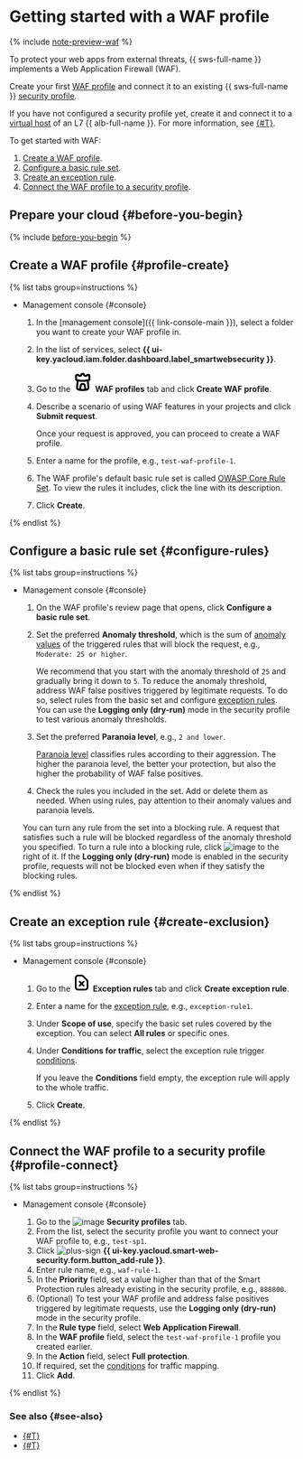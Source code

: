 # Getting started with a WAF profile

{% include [note-preview-waf](../../_includes/smartwebsecurity/note-preview-waf.md) %}

To protect your web apps from external threats, {{ sws-full-name }} implements a Web Application Firewall (WAF).

Create your first [WAF profile](../concepts/waf.md) and connect it to an existing {{ sws-full-name }} [security profile](../concepts/profiles.md).

If you have not configured a security profile yet, create it and connect it to a [virtual host](../../application-load-balancer/concepts/http-router.md#virtual-host) of an L7 {{ alb-full-name }}. For more information, see [{#T}](../quickstart.md).

To get started with WAF:
1. [Create a WAF profile](#profile-create).
1. [Configure a basic rule set](#configure-rules).
1. [Create an exception rule](#create-exclusion).
1. [Connect the WAF profile to a security profile](#profile-connect).

## Prepare your cloud {#before-you-begin}

{% include [before-you-begin](../../_tutorials/_tutorials_includes/before-you-begin.md) %}

## Create a WAF profile {#profile-create}

{% list tabs group=instructions %}

- Management console {#console}

   1. In the [management console]({{ link-console-main }}), select a folder you want to create your WAF profile in.
   1. In the list of services, select **{{ ui-key.yacloud.iam.folder.dashboard.label_smartwebsecurity }}**.
   1. Go to the ![image](../../_assets/smartwebsecurity/waf.svg) **WAF profiles** tab and click **Create WAF profile**.
   1. Describe a scenario of using WAF features in your projects and click **Submit request**.

      Once your request is approved, you can proceed to create a WAF profile.
   1. Enter a name for the profile, e.g., `test-waf-profile-1`.
   1. The WAF profile's default basic rule set is called [OWASP Core Rule Set](https://coreruleset.org/). To view the rules it includes, click the line with its description.
   1. Click **Create**.

{% endlist %}

## Configure a basic rule set {#configure-rules}

{% list tabs group=instructions %}

- Management console {#console}

   1. On the WAF profile's review page that opens, click **Configure a basic rule set**.
   1. Set the preferred **Anomaly threshold**, which is the sum of [anomaly values](../concepts/waf.md#anomaly) of the triggered rules that will block the request, e.g., `Moderate: 25 or higher`.

      We recommend that you start with the anomaly threshold of `25` and gradually bring it down to `5`. To reduce the anomaly threshold, address WAF false positives triggered by legitimate requests. To do so, select rules from the basic set and configure [exception rules](#create-exclusion). You can use the **Logging only (dry-run)** mode in the security profile to test various anomaly thresholds.

   1. Set the preferred **Paranoia level**, e.g., `2 and lower`.

      [Paranoia level](../concepts/waf.md#paranoia) classifies rules according to their aggression. The higher the paranoia level, the better your protection, but also the higher the probability of WAF false positives.
   1. Check the rules you included in the set. Add or delete them as needed. When using rules, pay attention to their anomaly values and paranoia levels.

   You can turn any rule from the set into a blocking rule. A request that satisfies such a rule will be blocked regardless of the anomaly threshold you specified. To turn a rule into a blocking rule, click ![image](../../_assets/console-icons/ban.svg) to the right of it. If the **Logging only (dry-run)** mode is enabled in the security profile, requests will not be blocked even when if they satisfy the blocking rules.

{% endlist %}

## Create an exception rule {#create-exclusion}

{% list tabs group=instructions %}

- Management console {#console}

   1. Go to the ![image](../../_assets/console-icons/file-xmark.svg) **Exception rules** tab and click **Create exception rule**.
   1. Enter a name for the [exception rule](../concepts/waf.md#exclusion-rules), e.g., `exception-rule1`.
   1. Under **Scope of use**, specify the basic set rules covered by the exception. You can select **All rules** or specific ones.
   1. Under **Conditions for traffic**, select the exception rule trigger [conditions](../concepts/conditions.md).

      If you leave the **Conditions** field empty, the exception rule will apply to the whole traffic.
   1. Click **Create**.

{% endlist %}

## Connect the WAF profile to a security profile {#profile-connect}

{% list tabs group=instructions %}

- Management console {#console}

   1. Go to the ![image](../../_assets/console-icons/shield-check.svg) **Security profiles** tab.
   1. From the list, select the security profile you want to connect your WAF profile to, e.g., `test-sp1`.
   1. Click ![plus-sign](../../_assets/console-icons/plus.svg) **{{ ui-key.yacloud.smart-web-security.form.button_add-rule }}**.
   1. Enter rule name, e.g., `waf-rule-1`.
   1. In the **Priority** field, set a value higher than that of the Smart Protection rules already existing in the security profile, e.g., `888800`.
   1. (Optional) To test your WAF profile and address false positives triggered by legitimate requests, use the **Logging only (dry-run)** mode in the security profile.
   1. In the **Rule type** field, select **Web Application Firewall**.
   1. In the **WAF profile** field, select the `test-waf-profile-1` profile you created earlier.
   1. In the **Action** field, select **Full protection**.
   1. If required, set the [conditions](../concepts/conditions.md) for traffic mapping.
   1. Click **Add**.

{% endlist %}

### See also {#see-also}

* [{#T}](../quickstart.md)
* [{#T}](../concepts/waf.md)
